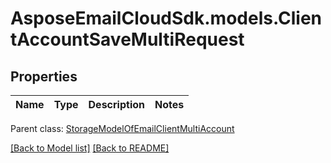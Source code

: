 # AsposeEmailCloudSdk.models.ClientAccountSaveMultiRequest
## Properties
Name | Type | Description | Notes
------------ | ------------- | ------------- | -------------

 Parent class: [StorageModelOfEmailClientMultiAccount](StorageModelOfEmailClientMultiAccount.md)

[[Back to Model list]](Models.md) [[Back to README]](README.md)


